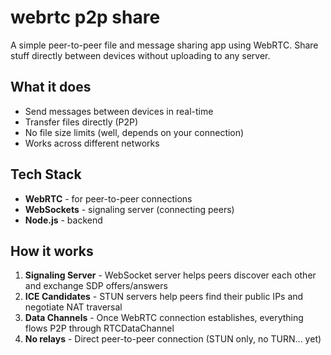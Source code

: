 # webrtc p2p share

A simple peer-to-peer file and message sharing app using WebRTC. Share stuff directly between devices without uploading to any server.

## What it does

- Send messages between devices in real-time
- Transfer files directly (P2P)
- No file size limits (well, depends on your connection)
- Works across different networks

## Tech Stack

- **WebRTC** - for peer-to-peer connections
- **WebSockets** - signaling server (connecting peers)
- **Node.js** - backend

## How it works

1. **Signaling Server** - WebSocket server helps peers discover each other and exchange SDP offers/answers
2. **ICE Candidates** - STUN servers help peers find their public IPs and negotiate NAT traversal
3. **Data Channels** - Once WebRTC connection establishes, everything flows P2P through RTCDataChannel
4. **No relays** - Direct peer-to-peer connection (STUN only, no TURN... yet)
